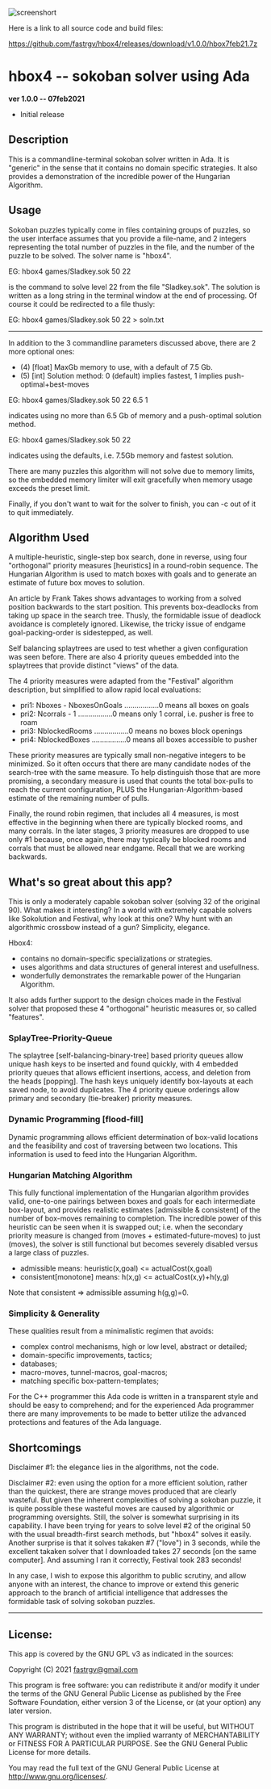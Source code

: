 ![screenshort](https://github.com/fastrgv/hbox4/blob/main/t7s.png)

Here is a link to all source code and build files:

https://github.com/fastrgv/hbox4/releases/download/v1.0.0/hbox7feb21.7z



# hbox4 -- sokoban solver using Ada

**ver 1.0.0 -- 07feb2021**

* Initial release

## Description

This is a commandline-terminal sokoban solver written in Ada. It is "generic" in the sense that it contains no domain specific strategies. It also provides a demonstration of the incredible power of the Hungarian Algorithm.

## Usage

Sokoban puzzles typically come in files containing groups of puzzles, so the user interface assumes that you provide a file-name, and 2 integers representing the total number of puzzles in the file, and the number of the puzzle to be solved. The solver name is "hbox4".

EG: hbox4 games/Sladkey.sok 50 22

is the command to solve level 22 from the file "Sladkey.sok". The solution is written as a long string in the terminal window at the end of processing. Of course it could be redirected to a file thusly:

EG: hbox4 games/Sladkey.sok 50 22 > soln.txt

-------------------------------------------------------------
In addition to the 3 commandline parameters discussed above, there are 2 more optional ones:

* (4) [float] MaxGb memory to use, with a default of 7.5 Gb.
* (5) [int] Solution method: 0 (default) implies fastest, 1 implies push-optimal+best-moves

EG: hbox4 games/Sladkey.sok 50 22 6.5 1

indicates using no more than 6.5 Gb of memory and a push-optimal solution method.

EG: hbox4 games/Sladkey.sok 50 22

indicates using the defaults, i.e. 7.5Gb memory and fastest solution.

There are many puzzles this algorithm will not solve due to memory limits, so the embedded memory limiter will exit gracefully when memory usage exceeds the preset limit. 

Finally, if you don't want to wait for the solver to finish, you can <ctrl>-c out of it to quit immediately.


## Algorithm Used

A multiple-heuristic, single-step box search, done in reverse, using four "orthogonal" priority measures [heuristics] in a round-robin sequence. The Hungarian Algorithm is used to match boxes with goals and to generate an estimate of future box moves to solution.

An article by Frank Takes shows advantages to working from a solved position backwards to the start position. This prevents box-deadlocks from taking up space in the search tree. Thusly, the formidable issue of deadlock avoidance is completely ignored. Likewise, the tricky issue of endgame goal-packing-order is sidestepped, as well.

Self balancing splaytrees are used to test whether a given configuration was seen before. There are also 4 priority queues embedded into the splaytrees that provide distinct "views" of the data.

The 4 priority measures were adapted from the "Festival" algorithm description, but simplified to allow rapid local evaluations:

* pri1: Nboxes - NboxesOnGoals  .................0 means all boxes on goals
* pri2: Ncorrals - 1						.................0 means only 1 corral, i.e. pusher is free to roam
* pri3: NblockedRooms					  .................0 means no boxes block openings
* pri4: NblockedBoxes					  .................0 means all boxes accessible to pusher

These priority measures are typically small non-negative integers to be minimized. So it often occurs that there are many candidate nodes of the search-tree with the same measure. To help distinguish those that are more promising, a secondary measure is used that counts the total box-pulls to reach the current configuration, PLUS the Hungarian-Algorithm-based estimate of the remaining number of pulls.

Finally, the round robin regimen, that includes all 4 measures, is most effective in the beginning when there are typically blocked rooms, and many corrals. In the later stages, 3 priority measures are dropped to use only #1 because, once again, there may typically be blocked rooms and corrals that must be allowed near endgame. Recall that we are working backwards.

## What's so great about this app?

This is only a moderately capable sokoban solver (solving 32 of the original 90). What makes it interesting? In a world with extremely capable solvers like Sokolution and Festival, why look at this one? Why hunt with an algorithmic crossbow instead of a gun? Simplicity, elegance.

Hbox4:
* contains no domain-specific specializations or strategies.
* uses algorithms and data structures of general interest and usefullness.
* wonderfully demonstrates the remarkable power of the Hungarian Algorithm.

It also adds further support to the design choices made in the Festival solver that proposed these 4 "orthogonal" heuristic measures or, so called "features".


### SplayTree-Priority-Queue
The splaytree [self-balancing-binary-tree] based priority queues allow unique hash keys to be inserted and found quickly, with 4 embedded priority queues that allows efficient insertions, access, and deletion from the heads [popping]. The hash keys uniquely identify box-layouts at each saved node, to avoid duplicates. The 4 priority queue orderings allow primary and secondary (tie-breaker) priority measures.

### Dynamic Programming [flood-fill]
Dynamic programming allows efficient determination of box-valid locations and the feasibility and cost of traversing between two locations. This information is used to feed into the Hungarian Algorithm.

### Hungarian Matching Algorithm
This fully functional implementation of the Hungarian algorithm provides valid, one-to-one pairings between boxes and goals for each intermediate box-layout, and provides realistic estimates [admissible & consistent] of the number of box-moves remaining to completion. The incredible power of this heuristic can be seen when it is swapped out; i.e. when the secondary priority measure is changed from (moves + estimated-future-moves) to just (moves), the solver is still functional but becomes severely disabled versus a large class of puzzles.

* admissible means: heuristic(x,goal) <= actualCost(x,goal)
* consistent[monotone] means: h(x,g) <= actualCost(x,y)+h(y,g)

Note that consistent => admissible assuming h(g,g)=0.


### Simplicity & Generality
These qualities result from a minimalistic regimen that avoids:
* complex control mechanisms, high or low level, abstract or detailed;
* domain-specific improvements, tactics;
* databases;
* macro-moves, tunnel-macros, goal-macros;
* matching specific box-pattern-templates;

For the C++ programmer this Ada code is written in a transparent style and should be easy to comprehend; and for the experienced Ada programmer there are many improvements to be made to better utilize the advanced protections and features of the Ada language.  


## Shortcomings

Disclaimer #1: the elegance lies in the algorithms, not the code.

Disclaimer #2: even using the option for a more efficient solution, rather than the quickest, there are strange moves produced that are clearly wasteful. But given the inherent complexities of solving a sokoban puzzle, it is quite possible these wasteful moves are caused by algorithmic or programming oversights. Still, the solver is somewhat surprising in its capability. I have been trying for years to solve level #2 of the original 50 with the usual breadth-first search methods, but "hbox4" solves it easily. Another surprise is that it solves takaken #7 ("love") in 3 seconds, while the excellent takaken solver that I downloaded takes 27 seconds [on the same computer]. And assuming I ran it correctly, Festival took 283 seconds!

In any case, I wish to expose this algorithm to public scrutiny, and allow anyone with an interest, the chance to improve or extend this generic approach to the branch of artificial intelligence that addresses the formidable task of solving sokoban puzzles.



--------------------------
## License:


This app is covered by the GNU GPL v3 as indicated in the sources:


Copyright (C) 2021  <fastrgv@gmail.com>

This program is free software: you can redistribute it and/or modify
it under the terms of the GNU General Public License as published by
the Free Software Foundation, either version 3 of the License, or
(at your option) any later version.

This program is distributed in the hope that it will be useful,
but WITHOUT ANY WARRANTY; without even the implied warranty of
MERCHANTABILITY or FITNESS FOR A PARTICULAR PURPOSE.  See the
GNU General Public License for more details.

You may read the full text of the GNU General Public License
at <http://www.gnu.org/licenses/>.


